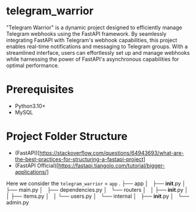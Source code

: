 # telegram_warrior

"Telegram Warrior" is a dynamic project designed to efficiently manage Telegram webhooks using the FastAPI framework. By seamlessly integrating FastAPI with Telegram's webhook capabilities, this project enables real-time notifications and messaging to Telegram groups. With a streamlined interface, users can effortlessly set up and manage webhooks while harnessing the power of FastAPI's asynchronous capabilities for optimal performance.

# Prerequisites
* Python3.10+
* MySQL

# Project Folder Structure
* (FastAPI)[https://stackoverflow.com/questions/64943693/what-are-the-best-practices-for-structuring-a-fastapi-project]
* (FastAPI Official)[https://fastapi.tiangolo.com/tutorial/bigger-applications/]

Here we consider the `telegram_warrior` = `app` 
.
├── app
│   ├── __init__.py
│   ├── main.py
│   ├── dependencies.py
│   └── routers
│   │   ├── __init__.py
│   │   ├── items.py
│   │   └── users.py
│   └── internal
│       ├── __init__.py
│       └── admin.py
